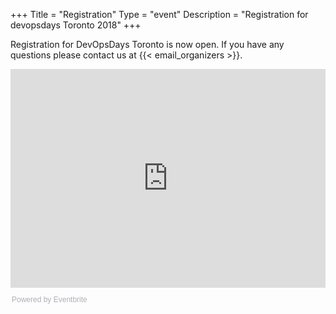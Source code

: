+++
Title = "Registration"
Type = "event"
Description = "Registration for devopsdays Toronto 2018"
+++

<div style="width:100%; text-align:left;">

Registration for DevOpsDays Toronto is now open. If you have any questions please contact us at {{< email_organizers >}}.

<iframe src="https://eventbrite.com/tickets-external?eid=41368541421&ref=etckt" frameborder="0" height="350" width="100%" vspace="0" hspace="0" marginheight="5" marginwidth="5" scrolling="auto" allowtransparency="true"></iframe><div style="font-family:Helvetica, Arial; font-size:12px; padding:10px 0 5px; margin:2px; width:100%; text-align:left;" ><a class="powered-by-eb" style="color: #ADB0B6; text-decoration: none;" target="_blank" href="https://www.eventbrite.com/">Powered by Eventbrite</a></div>

</div>
